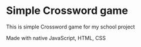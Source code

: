 # Simple Crossword game
This is simple Crossword game for my school project

Made with native JavaScript, HTML, CSS